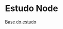 # Estudo Node


[Base do estudo](https://www.freecodecamp.org/news/build-a-restful-api-using-node-express-and-mongodb/)

